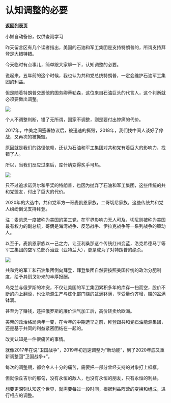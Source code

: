 # 认知调整的必要

[**返回列表页**](/gzh/政事堂2019)

小懒自动备份，仅供查阅学习

昨天留言区有几个读者指出，美国的石油和军工集团是支持特朗普的，所谓支持拜登是大错特错。

  

今天临时有点事儿，简单跟大家聊一下，认知调整的必要。  

  

说起来，五年前的这个时候，我也认为共和党总统特朗普，一定会维护石油军工集团的利益。  

  

但是随着特朗普交恶他的国务卿蒂勒森，这位来自石油巨头的代言人，这个判断就必须要做出调整。

  

![](https://mmbiz.qpic.cn/mmbiz_jpg/rxhS23yu8cPdojZ1m1ibQGbXMLkkDyyrqyhzhHoEswdFrhYoIticMYmhxFMic9G4yqgazgzSjbrDXehXIzrj0hpkg/640?wx_fmt=jpeg)

  

个人不调整判断，错了无所谓，国家不调整，则是要付出惨痛的代价。  

  

2017年，中美之间签署协议后，被迅速的撕毁，2018年，我们找中间人谈好了停战，又再次的被撕毁。

  

原因就是我们的路径依赖，还认为石油和军工集团对共和党有着巨大的影响力，找错了人。  

  

所以，当我们反应过来后，库什纳变得炙手可热。  

  

![](https://mmbiz.qpic.cn/mmbiz_jpg/rxhS23yu8cPdojZ1m1ibQGbXMLkkDyyrqia8QGQ0I5TLcAaOCic9cevbcV0dEZrYn5z2A3PmeEutlXNnx1aibAFLibg/640?wx_fmt=jpeg)

  

只不过追求诺贝尔和平奖的特朗普，也因为抛弃了石油和军工集团，这些传统的共和党盟友，付出了巨大的代价。

  

2020年的大选中，共和党军方一哥麦凯恩家族，二哥切尼家族，这些传统共和党人纷纷倒戈支持拜登。

  

注：麦凯恩一度被称为美国的第三党，在军界影响力无人可及，切尼则被称为美国最有权力的副总统，哥俩是海湾战争、反恐战争、伊拉克战争等一系列战争的策动人。  

  

以至于，麦凯恩家族以一己之力，让亚利桑那这个传统红州变蓝，洛克希德马丁等军工集团的空军总部乔治亚（亚特兰大），更是成为了对特朗普的绝杀。  

  

![](https://mmbiz.qpic.cn/mmbiz_png/rxhS23yu8cPdojZ1m1ibQGbXMLkkDyyrqdKvptF4fSCtFF6dCA3wnlwfblfnQRleuAeJfHoAYFicI06NNsicn6onw/640?wx_fmt=png)

  

共和党的军工和石油集团倒向拜登，拜登集团自然要按照美国传统的政治分肥制度，给予其倒戈带来的丰厚报酬。  

  

乌克兰与俄罗斯的冲突，不仅让美国的军工集团累积多年的库存一扫而空，股价不断的向上翻滚，也让能源生产与炼化部门赚的盆满钵满，享受量价齐增，赚的盆满钵满。

  

甚至为了赚钱，还把俄罗斯的廉价油气加工后，高价转卖给欧洲。  

  

美帝的政治格局两年一变，在今年的中期选举之前，拜登跟共和党石油能源集团，还是基于共同的利益紧密团结在一起的。

  

改变认知是一件很痛苦的事情。

  

就像2017年在说“卫国战争”，2019年初迅速调整为“新动能”，到了2020年底又重新调整回“卫国战争+”。

  

每次的调整期，都会令人十分的痛苦，需要把一部分曾经支持的对象打上框框。  

  

但就像丘吉尔的那句，没有永恒的敌人，也没有永恒的朋友，只有永恒的利益。

  

想要更深刻认知这个世界，就需要每过一段时间，根据利益阵营的变换和组成，进行相应的调整。

  


